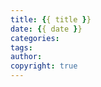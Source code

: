 ```yaml
---
title: {{ title }}
date: {{ date }}
categories:
tags:
author:  
copyright: true
---
```


<!-- more -->


